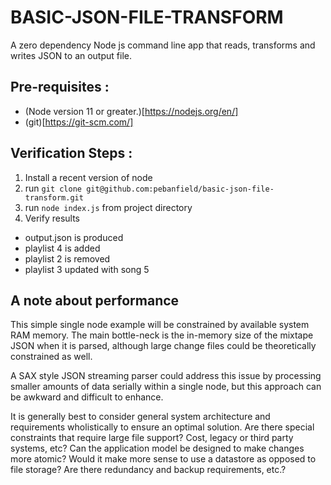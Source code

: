 # BASIC-JSON-FILE-TRANSFORM

A zero dependency Node js command line app that reads, transforms and writes JSON to an output file.

## Pre-requisites :

- (Node version 11 or greater.)[https://nodejs.org/en/]
- (git)[https://git-scm.com/]

## Verification Steps :

1. Install a recent version of node
2. run ``` git clone git@github.com:pebanfield/basic-json-file-transform.git ```
3. run ``` node index.js ``` from project directory
4. Verify results
  - output.json is produced
  - playlist 4 is added
  - playlist 2 is removed
  - playlist 3 updated with song 5

## A note about performance

This simple single node example will be constrained by available system RAM memory. The main bottle-neck is the in-memory size of the mixtape JSON when it is parsed, although large change files could be theoretically constrained as well.

A SAX style JSON streaming parser could address this issue by processing smaller amounts of data serially within a single node, but this approach can be awkward and difficult to enhance. 

It is generally best to consider general system architecture and requirements wholistically to ensure an optimal solution. Are there special constraints that require large file support? Cost, legacy or third party systems, etc? Can the application model be designed to make changes more atomic? Would it make more sense to use a datastore as opposed to file storage? Are there redundancy and backup requirements, etc.?
